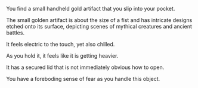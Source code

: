 You find a small handheld gold artifact that you slip into your pocket.

The small golden artifact is about the size of a fist and has intricate designs etched onto its surface, depicting scenes of mythical creatures and ancient battles. 

It feels electric to the touch, yet also chilled. 

As you hold it, it feels like it is getting heavier. 

It has a secured lid that is not immediately obvious how to open.

You have a foreboding sense of fear as you handle this object.